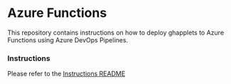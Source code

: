 # Azure Functions

This repository contains instructions on how to deploy ghapplets to Azure Functions using Azure DevOps Pipelines.

### Instructions

Please refer to the [Instructions README](https://github.com/pierluigi/github-craftwork-azure/blob/master/instructions/readme.md)

